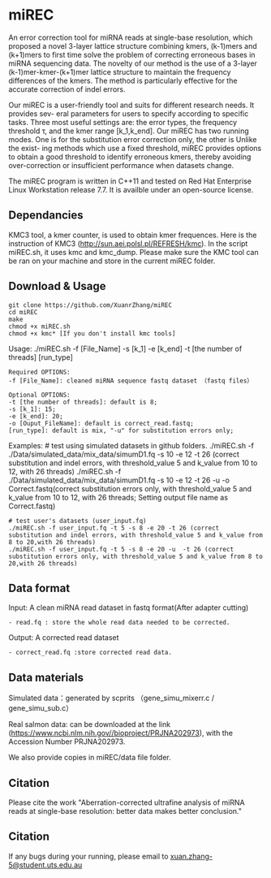 # miREC
An error correction tool for miRNA reads at single-base resolution, which proposed a novel 3-layer lattice structure combining kmers, (k-1)mers and (k+1)mers to first time solve the problem of correcting erroneous bases in miRNA sequencing data. 
The novelty of our method is the use of a 3-layer (k-1)mer-kmer-(k+1)mer lattice structure to maintain the frequency differences of the kmers.
The method is particularly effective for the accurate correction of indel errors. 

Our miREC is a user-friendly tool and suits for different research needs. It provides sev- eral parameters for users to specify according to specific tasks. Three most useful settings are: the error types, the frequency threshold τ, and the kmer range [k_1,k_end]. Our miREC has two running modes. One is for the substitution error correction only, the other is Unlike the exist- ing methods which use a fixed threshold, miREC provides options to obtain a good threshold to identify erroneous kmers, thereby avoiding over-correction or insufficient performance when datasets change.  

The miREC program is written in C++11 and tested on Red Hat Enterprise Linux Workstation release 7.7. It is availble under an open-source license.

## Dependancies
KMC3 tool, a kmer counter, is used to obtain kmer frequences. Here is the instruction of KMC3 (http://sun.aei.polsl.pl/REFRESH/kmc).
In the script miREC.sh, it uses kmc and kmc_dump. Please make sure the KMC tool can be ran on your machine and store in the current miREC folder.

## Download & Usage

	git clone https://github.com/XuanrZhang/miREC
	cd miREC
	make
	chmod +x miREC.sh
	chmod +x kmc* [If you don't install kmc tools] 
	
	
Usage: ./miREC.sh -f [File_Name] -s [k_1] -e [k_end] -t [the number of threads] [run_type]

	Required OPTIONS:
	-f [File_Name]: cleaned miRNA sequence fastq dataset （fastq files）

	Optional OPTIONS:
	-t [the number of threads]: default is 8;
	-s [k_1]: 15;
	-e [k_end]: 20;
	-o [Ouput_FileName]: default is correct_read.fastq;
	[run_type]: default is mix, "-u" for substitution errors only;
	
Examples: 
	# test using simulated datasets in github folders.
	./miREC.sh -f ./Data/simulated_data/mix_data/simumD1.fq -s 10 -e 12 -t 26 (correct substitution and indel errors, with threshold_value 5 and k_value from 10 to 12, with 26 threads)
	./miREC.sh -f ./Data/simulated_data/mix_data/simumD1.fq -s 10 -e 12 -t 26 -u -o Correct.fastq(correct substitution errors only, with threshold_value 5 and k_value from 10 to 12, with 26 threads; Setting output file name as Correct.fastq)
	
	# test user's datasets (user_input.fq)
	./miREC.sh -f user_input.fq -t 5 -s 8 -e 20 -t 26 (correct substitution and indel errors, with threshold_value 5 and k_value from 8 to 20,with 26 threads)
	./miREC.sh -f user_input.fq -t 5 -s 8 -e 20 -u  -t 26 (correct substitution errors only, with threshold_value 5 and k_value from 8 to 20,with 26 threads)
	
  
## Data format
Input: A clean miRNA read dataset in fastq format(After adapter cutting)

	- read.fq : store the whole read data needed to be corrected.
	
Output: A corrected read dataset 

	- correct_read.fq :store corrected read data.
	
## Data materials

Simulated data：generated by scprits （gene_simu_mixerr.c / gene_simu_sub.c）

Real salmon data: can be downloaded at the link (https://www.ncbi.nlm.nih.gov//bioproject/PRJNA202973), with the Accession Number PRJNA202973.

We also provide copies in miREC/data file folder.

	
## Citation
Please cite the work "Aberration-corrected ultrafine analysis of miRNA reads at single-base resolution: better data makes better conclusion."

## Citation
If any bugs during your running, please email to xuan.zhang-5@student.uts.edu.au
